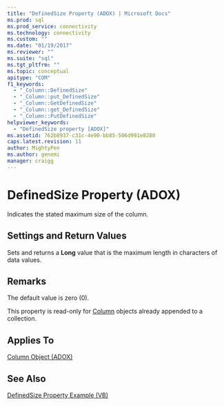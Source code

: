 ```yaml
---
title: "DefinedSize Property (ADOX) | Microsoft Docs"
ms.prod: sql
ms.prod_service: connectivity
ms.technology: connectivity
ms.custom: ""
ms.date: "01/19/2017"
ms.reviewer: ""
ms.suite: "sql"
ms.tgt_pltfrm: ""
ms.topic: conceptual
apitype: "COM"
f1_keywords: 
  - "_Column::DefinedSize"
  - "_Column::put_DefinedSize"
  - "_Column::GetDefinedSize"
  - "_Column::get_DefinedSize"
  - "_Column::PutDefinedSize"
helpviewer_keywords: 
  - "DefinedSize property [ADOX]"
ms.assetid: 762b8937-c31c-4e90-bb85-506d991e8280
caps.latest.revision: 11
author: MightyPen
ms.author: genemi
manager: craigg
---
```

# DefinedSize Property (ADOX)
Indicates the stated maximum size of the column.  
  
## Settings and Return Values  
 Sets and returns a **Long** value that is the maximum length in characters of data values.  
  
## Remarks  
 The default value is zero (0).  
  
 This property is read-only for [Column](../../../ado/reference/adox-api/column-object-adox.md) objects already appended to a collection.  
  
## Applies To  
 [Column Object (ADOX)](../../../ado/reference/adox-api/column-object-adox.md)  
  
## See Also  
 [DefinedSize Property Example (VB)](../../../ado/reference/adox-api/definedsize-property-example-vb.md)
